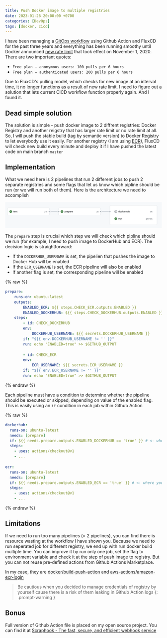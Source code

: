 ```yaml
---
title: Push Docker image to multiple registries
date: 2023-01-26 20:00:00 +0700
categories: [DevOps]
tags: [docker, cicd]
---
```


I have been managing a [GitOps workflow](https://www.weave.works/technologies/gitops/) using Github Action and FluxCD for the past three years and everything has been running smoothy until Docker announced [new rate limit](https://www.docker.com/blog/scaling-docker-to-serve-millions-more-developers-network-egress/) that took effect on November 1, 2020. There are two important quotes:

- `Free plan – anonymous users: 100 pulls per 6 hours `
- `Free plan – authenticated users: 200 pulls per 6 hours`

Due to FluxCD's pulling model, which checks for new image at an interval time, it no longer functions as a result of new rate limit. I need to figure out a solution that lets current CICD workflow function properly again. And I found it.

## Dead simple solution

The solution is simple - push docker image to 2 diffrent registries: Docker Registry and another reigstry that has larger rate limit or no rate limit at all. So, I will push the stable build (tag by semantic version) to Docker Registry to let everybody use it easily. For another registry (I am using [ECR](https://aws.amazon.com/ecr/)), FluxCD will check new build every minute and deploy it if I have pushed the latest code on main branch `master`

## Implementation

What we need here is 2 pipelines that run 2 different jobs to push 2 separate registries and some flags that let us know which pipline should be run (or we will run both of them). Here is the architecture we need to accomplish

![multiple-registry-pipline](/assets/img/2023-01-26-multiple-registries-pipline.png)

The `prepare` step is crucial which step we will check which pipline should we run (for example, I need to push image to DockerHub and ECR). The decision logic is straightforward:

- If the `DOCKERHUB_USERNAME` is set, the pipelien that pushes the image to Docker Hub will be enabled
- If the `ECR_USERNAME` is set, the ECR pipeline will also be enabled
- If another flag is set, the corresponding pipeline will be enabled

{% raw %}

```yaml
prepare:
    runs-on: ubuntu-latest
    outputs:
        ENABLED_ECR: ${{ steps.CHECK_ECR.outputs.ENABLED }}
        ENABLED_DOCKERHUB: ${{ steps.CHECK_DOCKERHUB.outputs.ENABLED }}
    steps:
        - id: CHECK_DOCKERHUB
        env:
            DOCKERHUB_USERNAME: ${{ secrets.DOCKERHUB_USERNAME }}
        if: "${{ env.DOCKERHUB_USERNAME != '' }}"
        run: echo "ENABLED=true" >> $GITHUB_OUTPUT

        - id: CHECK_ECR
        env:
            ECR_USERNAME: ${{ secrets.ECR_USERNAME }}
        if: "${{ env.ECR_USERNAME != '' }}"
        run: echo "ENABLED=true" >> $GITHUB_OUTPUT
```

{% endraw %}

Each pipeline must have a condition to determine whether the pipeline should be executed or skipped, depending on value of the enabled flag. This is easily using an `if` condition in each job within Github Action

{% raw %}

```yaml
dockerhub:
  runs-on: ubuntu-latest
  needs: [prepare]
  if: ${{ needs.prepare.outputs.ENABLED_DOCKERHUB == 'true' }} # <- where you tell Github Action whether we we let it run or not
  steps:
    - uses: actions/checkout@v1
    - ...

ecr:
  runs-on: ubuntu-latest
  needs: [prepare]
  if: ${{ needs.prepare.outputs.ENABLED_ECR == 'true' }} # <- where you tell Github Action whether we we let it run or not
  steps:
    - uses: actions/checkout@v1
    - ...
```

{% endraw %}

## Limitations

If we need to run too many pipelines (> 2 pipelines), you can find there is resource wasting at the workflow I have shown you. Because we need to run seperated job for different registry, we end up with run docker build multiple time. You can improve it by run only one job, set the flag to environment variable and check it at the step of push image to registry. But you can not reuse pre-defined actions from Github Actions Marketplace.

In my case, they are [docker/build-push-action](https://github.com/docker/build-push-action) and [aws-actions/amazon-ecr-login](https://github.com/aws-actions/amazon-ecr-login)

> Be cautious when you decided to manage credentials of registry by yourself cause there is a risk of them leaking in Github Action logs
> {: .prompt-warning }

## Bonus

Full version of Github Action file is placed on my open source project. You can find it at [Scraphook - The fast, secure, and efficient webhook service ](https://github.com/kanthorlabs/scraphook/blob/master/.github/workflows/master.yaml)
